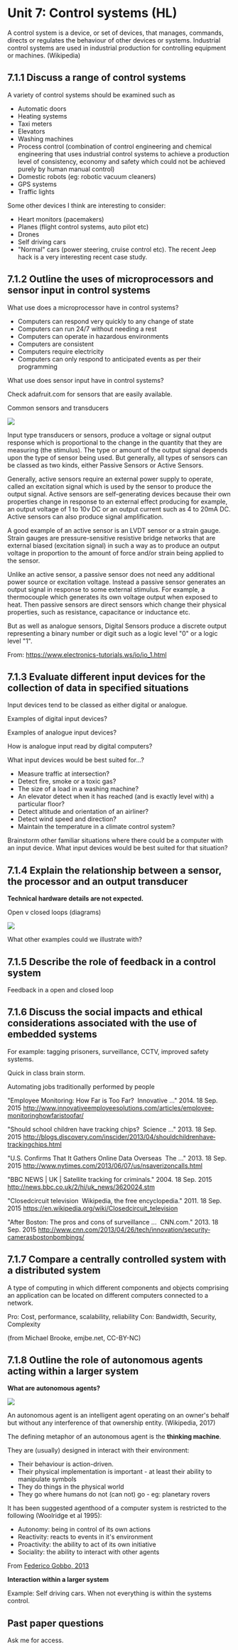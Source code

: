 # Unit 7: Control systems (HL)

A control system is a device, or set of devices, that manages, commands, directs or regulates the behaviour of other devices or systems. Industrial control systems are used in industrial production for controlling equipment or machines. (Wikipedia)

## 7.1.1 Discuss a range of control systems

A variety of control systems should be examined such as

* Automatic doors
* Heating systems
* Taxi meters
* Elevators
* Washing machines
* Process control (combination of control engineering and chemical engineering that uses industrial control systems to achieve a production level of consistency, economy and safety which could not be achieved purely by human manual control)
* Domestic robots (eg: robotic vacuum cleaners)
* GPS systems
* Traffic lights

Some other devices I think are interesting to consider:

* Heart monitors (pacemakers)
* Planes (flight control systems, auto pilot etc)
* Drones
* Self driving cars
* "Normal" cars (power steering, cruise control etc). The recent Jeep hack is a very interesting recent case study.

## 7.1.2 Outline the uses of microprocessors and sensor input in control systems

What use does a microprocessor have in control systems?

* Computers can respond very quickly to any change of state
* Computers can run 24/7 without needing a rest
* Computers can operate in hazardous environments
* Computers are consistent
* Computers require electricity
* Computers can only respond to anticipated events as per their programming

What use does sensor input have in control systems?

Check adafruit.com for sensors that are easily available.

Common sensors and transducers

![](img/common-sensors.png)

Input type transducers or sensors, produce a voltage or signal output response which is proportional to the change in the quantity that they are measuring (the stimulus). The type or amount of the output signal depends upon the type of sensor being used. But generally, all types of sensors can be classed as two kinds, either Passive Sensors or Active Sensors.

Generally, active sensors require an external power supply to operate, called an excitation signal which is used by the sensor to produce the output signal. Active sensors are self-generating devices because their own properties change in response to an external effect producing for example, an output voltage of 1 to 10v DC or an output current such as 4 to 20mA DC. Active sensors can also produce signal amplification.

A good example of an active sensor is an LVDT sensor or a strain gauge. Strain gauges are pressure-sensitive resistive bridge networks that are external biased (excitation signal) in such a way as to produce an output voltage in proportion to the amount of force and/or strain being applied to the sensor.

Unlike an active sensor, a passive sensor does not need any additional power source or excitation voltage. Instead a passive sensor generates an output signal in response to some external stimulus. For example, a thermocouple which generates its own voltage output when exposed to heat. Then passive sensors are direct sensors which change their physical properties, such as resistance, capacitance or inductance etc.

But as well as analogue sensors, Digital Sensors produce a discrete output representing a binary number or digit such as a logic level "0" or a logic level "1".

From: https://www.electronics-tutorials.ws/io/io_1.html


## 7.1.3 Evaluate different input devices for the collection of data in specified situations

Input devices tend to be classed as either digital or analogue.

Examples of digital input devices?

Examples of analogue input devices?

How is analogue input read by digital computers?

What input devices would be best suited for...?

* Measure traffic at intersection? 
* Detect fire, smoke or a toxic gas?
* The size of a load in a washing machine? 
* An elevator detect when it has reached (and is exactly level with) a particular floor?
* Detect altitude and orientation of an airliner?
* Detect wind speed and direction?
* Maintain the temperature in a climate control system?

Brainstorm other familiar situations where there could be a computer with an input device. What input devices would be best suited for that situation?

## 7.1.4 Explain the relationship between a sensor, the processor and an output transducer

**Technical hardware details are not expected.**

Open v closed loops (diagrams)

![](img/openclosedloop.png)

What other examples could we illustrate with?

## 7.1.5 Describe the role of feedback in a control system

Feedback in a open and closed loop

## 7.1.6 Discuss the social impacts and ethical considerations associated with the use of embedded systems

For example: tagging prisoners, surveillance, CCTV, improved safety systems.

Quick in class brain storm.

Automating jobs traditionally performed by people

"Employee Monitoring: How Far is Too Far? ­ Innovative ..." 2014. 18 Sep. 2015 <http://www.innovativeemployeesolutions.com/articles/employee­monitoring­how­far­is­too­far/>

"Should school children have tracking chips? ­ Science ..." 2013. 18 Sep. 2015 <http://blogs.discovery.com/inscider/2013/04/should­children­have­tracking­chips.html>

"U.S. Confirms That It Gathers Online Data Overseas ­ The ..." 2013. 18 Sep. 2015 <http://www.nytimes.com/2013/06/07/us/nsa­verizon­calls.html>

"BBC NEWS | UK | Satellite tracking for criminals." 2004. 18 Sep. 2015 <http://news.bbc.co.uk/2/hi/uk_news/3620024.stm>

"Closed­circuit television ­ Wikipedia, the free encyclopedia." 2011. 18 Sep. 2015 <https://en.wikipedia.org/wiki/Closed­circuit_television>

"After Boston: The pros and cons of surveillance ... ­ CNN.com." 2013. 18 Sep. 2015 <http://www.cnn.com/2013/04/26/tech/innovation/security­cameras­boston­bombings/>

## 7.1.7 Compare a centrally controlled system with a distributed system

A type of computing in which different components and objects comprising an application can be located on different computers connected to a network.

Pro: Cost, performance, scalability, reliability
Con: Bandwidth, Security, Complexity

(from Michael Brooke, emjbe.net, CC-BY-NC)

## 7.1.8 Outline the role of autonomous agents acting within a larger system

**What are autonomous agents?**

![](img/autonomous-agents.jpg)

An autonomous agent is an intelligent agent operating on an owner's behalf but without any interference of that ownership entity. (Wikipedia, 2017)

The defining metaphor of an autonomous agent is the **thinking machine**.

They are (usually) designed in interact with their environment:

* Their behaviour is action-driven.
* Their physical implementation is important - at least their ability to manipulate symbols
* They do things in the physical world
* They go where humans do not (can not) go - eg: planetary rovers

It has been suggested agenthood of a computer system is restricted to the following (Woolridge et al 1995):

* Autonomy: being in control of its own actions
* Reactivity: reacts to events in it's environment
* Proactivity: the ability to act of its own initiative
* Sociality: the ability to interact with other agents

From [Federico Gobbo, 2013](https://www.slideshare.net/goberiko/a-history-of-autonomous-agents-from)

**Interaction within a larger system**  

Example: Self driving cars. When not everything is within the systems control.

## Past paper questions

Ask me for access.
